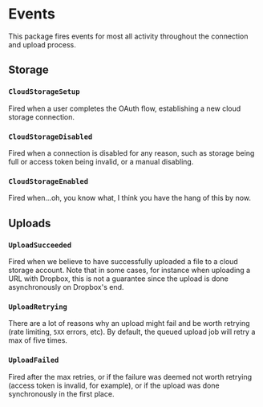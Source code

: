 # Events

This package fires events for most all activity throughout the connection and upload process. 

## Storage

### `CloudStorageSetup`

Fired when a user completes the OAuth flow, establishing a new cloud storage connection. 

### `CloudStorageDisabled`

Fired when a connection is disabled for any reason, such as storage being full or access token being invalid, or a manual disabling.

### `CloudStorageEnabled`

Fired when...oh, you know what, I think you have the hang of this by now.

## Uploads

### `UploadSucceeded`

Fired when we believe to have successfully uploaded a file to a cloud storage account. Note that in some cases, for instance when uploading a URL with Dropbox, this is not a guarantee since the upload is done asynchronously on Dropbox's end.

### `UploadRetrying`

There are a lot of reasons why an upload might fail and be worth retrying (rate limiting, `5XX` errors, etc). By default, the queued upload job will retry a max of five times.

### `UploadFailed`

Fired after the max retries, or if the failure was deemed not worth retrying (access token is invalid, for example), or if the upload was done synchronously in the first place.
